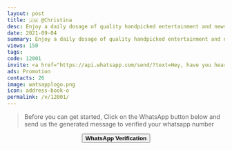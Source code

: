 ```yaml
---
layout: post
title: 🇯🇲 @Christina 
desc: Enjoy a daily dosage of quality handpicked entertainment and news Via our WhatsApp Status updates
date: 2021-09-04
summary: Enjoy a daily dosage of quality handpicked entertainment and news Via your WhatsApp Status, my iD code is 12001 I'm a proud member since
views: 150
tags: 
code: 12001
invite: <a href="https://api.whatsapp.com/send/?text=Hey, have you heard about this WhatsApp TV. Check out their website https://www.watsapp.tv and if you want to join use my code 12001 because I'm a member" class="page-scroll">Invite Friends</a>
ads: Promotion
contacts: 26
image: watsapplogo.png
icon: address-book-o
permalink: /v/12001/
---
```



>Before you can get started, Click on the WhatsApp button below and send us the generated message to verified your whatsapp number
   
<center><a href="https://api.whatsapp.com/send?phone={{site.tell}}&text=ID 12001 Invited Me" class="page-scroll"><button class="btn btn-outline btn-xl" id="#signup"><strong>WhatsApp Verification</strong></button></a></center>
